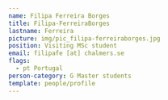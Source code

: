 ```yaml
---
name: Filipa Ferreira Borges
title: Filipa-FerreiraBorges
lastname: Ferreira
picture: img/pic_filipa-ferreiraborges.jpg
position: Visiting MSc student
email: filipafe [at] chalmers.se
flags:
  - pt Portugal
person-category: G Master students
template: people/profile
---
```

